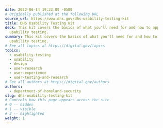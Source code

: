 ```yaml
---
date: 2022-06-14 19:33:00 -0500
# Originally published at the following URL
source_url: https://www.dhs.gov/dhs-usability-testing-kit
title: DHS Usability Testing Kit
deck: This kit covers the basics of what you'll need for and how to approach
  usability testing.
summary: This kit covers the basics of what you'll need for and how to approach
  usability testing.
# See all topics at https://digital.gov/topics
topics:
  - usability-testing
  - usability
  - design
  - user-research
  - user-experience
  - user-testing-and-research
# See all authors at https://digital.gov/authors
authors:
  - department-of-homeland-security
slug: dhs-usability-testing-kit
# Controls how this page appears across the site
# 0 -- hidden
# 1 -- visible
# 2 -- highlighted
weight: 1
---
```

